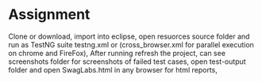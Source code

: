 # Assignment

Clone or download,
import into eclipse,
open resuorces source folder and run as TestNG suite testng.xml or (cross_browser.xml for parallel execution on chrome and FireFox),
After running refresh the project, can see screenshots folder for screenshots of failed test cases, 
open test-output folder and open SwagLabs.html in any browser for html reports,
